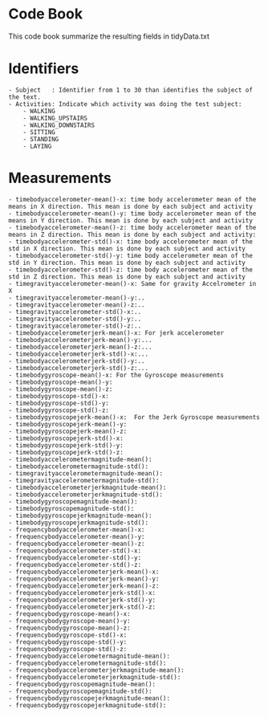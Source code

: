 # Code Book
This code book summarize the resulting fields in tidyData.txt

# Identifiers
	- Subject   : Identifier from 1 to 30 than identifies the subject of the text. 
	- Activities: Indicate which activity was doing the test subject:
		- WALKING
		- WALKING_UPSTAIRS
		- WALKING_DOWNSTAIRS
		- SITTING
		- STANDING
		- LAYING
# Measurements
	- timebodyaccelerometer-mean()-x: time body accelerometer mean of the means in X direction. This mean is done by each subject and activity
	- timebodyaccelerometer-mean()-y: time body accelerometer mean of the means in Y direction. This mean is done by each subject and activity
	- timebodyaccelerometer-mean()-z: time body accelerometer mean of the means in Z direction. This mean is done by each subject and activity:
	- timebodyaccelerometer-std()-x: time body accelerometer mean of the std in X direction. This mean is done by each subject and activity
	- timebodyaccelerometer-std()-y: time body accelerometer mean of the std in Y direction. This mean is done by each subject and activity
	- timebodyaccelerometer-std()-z: time body accelerometer mean of the std in Z direction. This mean is done by each subject and activity
	- timegravityaccelerometer-mean()-x: Same for gravity Accelrometer in X
	- timegravityaccelerometer-mean()-y:..
	- timegravityaccelerometer-mean()-z:..
	- timegravityaccelerometer-std()-x:..
	- timegravityaccelerometer-std()-y:..
	- timegravityaccelerometer-std()-z:..
	- timebodyaccelerometerjerk-mean()-x: For jerk accelerometer
	- timebodyaccelerometerjerk-mean()-y:...
	- timebodyaccelerometerjerk-mean()-z:...
	- timebodyaccelerometerjerk-std()-x:...
	- timebodyaccelerometerjerk-std()-y:..
	- timebodyaccelerometerjerk-std()-z:...
	- timebodygyroscope-mean()-x: For the Gyroscope measurements
	- timebodygyroscope-mean()-y:
	- timebodygyroscope-mean()-z:
	- timebodygyroscope-std()-x:
	- timebodygyroscope-std()-y:
	- timebodygyroscope-std()-z:
	- timebodygyroscopejerk-mean()-x:  For the Jerk Gyroscope measurements
	- timebodygyroscopejerk-mean()-y:
	- timebodygyroscopejerk-mean()-z:
	- timebodygyroscopejerk-std()-x:
	- timebodygyroscopejerk-std()-y:
	- timebodygyroscopejerk-std()-z:
	- timebodyaccelerometermagnitude-mean():
	- timebodyaccelerometermagnitude-std():
	- timegravityaccelerometermagnitude-mean():
	- timegravityaccelerometermagnitude-std():
	- timebodyaccelerometerjerkmagnitude-mean():
	- timebodyaccelerometerjerkmagnitude-std():
	- timebodygyroscopemagnitude-mean():
	- timebodygyroscopemagnitude-std():
	- timebodygyroscopejerkmagnitude-mean():
	- timebodygyroscopejerkmagnitude-std():
	- frequencybodyaccelerometer-mean()-x:
	- frequencybodyaccelerometer-mean()-y:
	- frequencybodyaccelerometer-mean()-z:
	- frequencybodyaccelerometer-std()-x:
	- frequencybodyaccelerometer-std()-y:
	- frequencybodyaccelerometer-std()-z:
	- frequencybodyaccelerometerjerk-mean()-x:
	- frequencybodyaccelerometerjerk-mean()-y:
	- frequencybodyaccelerometerjerk-mean()-z:
	- frequencybodyaccelerometerjerk-std()-x:
	- frequencybodyaccelerometerjerk-std()-y:
	- frequencybodyaccelerometerjerk-std()-z:
	- frequencybodygyroscope-mean()-x:
	- frequencybodygyroscope-mean()-y:
	- frequencybodygyroscope-mean()-z:
	- frequencybodygyroscope-std()-x:
	- frequencybodygyroscope-std()-y:
	- frequencybodygyroscope-std()-z:
	- frequencybodyaccelerometermagnitude-mean():
	- frequencybodyaccelerometermagnitude-std():
	- frequencybodyaccelerometerjerkmagnitude-mean():
	- frequencybodyaccelerometerjerkmagnitude-std():
	- frequencybodygyroscopemagnitude-mean():
	- frequencybodygyroscopemagnitude-std():
	- frequencybodygyroscopejerkmagnitude-mean():
	- frequencybodygyroscopejerkmagnitude-std():